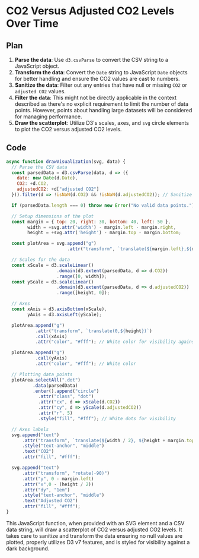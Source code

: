 # CO2 Versus Adjusted CO2 Levels Over Time

## Plan

1. **Parse the data**: Use `d3.csvParse` to convert the CSV string to a JavaScript object.
2. **Transform the data**: Convert the `Date` string to JavaScript `Date` objects for better handling and ensure the CO2 values are cast to numbers.
3. **Sanitize the data**: Filter out any entries that have null or missing `CO2` or `adjusted CO2` values.
4. **Filter the data**: This might not be directly applicable in the context described as there's no explicit requirement to limit the number of data points. However, points about handling large datasets will be considered for managing performance.
5. **Draw the scatterplot**: Utilize D3's scales, axes, and `svg` circle elements to plot the CO2 versus adjusted CO2 levels.

## Code

```javascript
async function drawVisualization(svg, data) {
  // Parse the CSV data
  const parsedData = d3.csvParse(data, d => ({
    date: new Date(d.Date),
    CO2: +d.CO2,
    adjustedCO2: +d["adjusted CO2"]
  })).filter(d => !isNaN(d.CO2) && !isNaN(d.adjustedCO2)); // Sanitize to remove null values

  if (parsedData.length === 0) throw new Error("No valid data points.");

  // Setup dimensions of the plot
  const margin = { top: 20, right: 30, bottom: 40, left: 50 },
        width = +svg.attr('width') - margin.left - margin.right,
        height = +svg.attr('height') - margin.top - margin.bottom;

  const plotArea = svg.append("g")
                       .attr("transform", `translate(${margin.left},${margin.top})`);

  // Scales for the data
  const xScale = d3.scaleLinear()
                   .domain(d3.extent(parsedData, d => d.CO2))
                   .range([0, width]);
  const yScale = d3.scaleLinear()
                   .domain(d3.extent(parsedData, d => d.adjustedCO2))
                   .range([height, 0]);

  // Axes
  const xAxis = d3.axisBottom(xScale),
        yAxis = d3.axisLeft(yScale);

  plotArea.append("g")
           .attr("transform", `translate(0,${height})`)
           .call(xAxis)
           .attr("color", "#fff"); // White color for visibility against dark background

  plotArea.append("g")
           .call(yAxis)
           .attr("color", "#fff"); // White color

  // Plotting data points
  plotArea.selectAll(".dot")
          .data(parsedData)
          .enter().append("circle")
            .attr("class", "dot")
            .attr("cx", d => xScale(d.CO2))
            .attr("cy", d => yScale(d.adjustedCO2))
            .attr("r", 5)
            .style("fill", "#fff"); // White dots for visibility

  // Axes labels
  svg.append("text")             
      .attr("transform", `translate(${width / 2}, ${height + margin.top + 30})`)
      .style("text-anchor", "middle")
      .text("CO2")
      .attr("fill", "#fff");

  svg.append("text")
      .attr("transform", "rotate(-90)")
      .attr("y", 0 - margin.left)
      .attr("x",0 - (height / 2))
      .attr("dy", "1em")
      .style("text-anchor", "middle")
      .text("Adjusted CO2")
      .attr("fill", "#fff");
}
```

This JavaScript function, when provided with an SVG element and a CSV data string, will draw a scatterplot of CO2 versus adjusted CO2 levels. It takes care to sanitize and transform the data ensuring no null values are plotted, properly utilizes D3 v7 features, and is styled for visibility against a dark background.